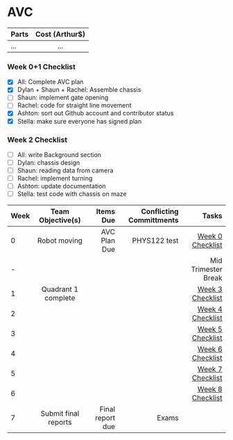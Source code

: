 # AVC

| Parts  | Cost (Arthur$)  |
| :------------ |:---------------:| 
| ...      | ... |

### Week 0+1 Checklist
- [x] All: Complete AVC plan
- [x] Dylan + Shaun + Rachel: Assemble chassis
- [ ] Shaun: implement gate opening
- [ ] Rachel: code for straight line movement
- [x] Ashton: sort out Github account and contributor status
- [x] Stella: make sure everyone has signed plan

### Week 2 Checklist
- [ ] All: write Background section
- [ ] Dylan: chassis design
- [ ] Shaun: reading data from camera
- [ ] Rachel: implement turning
- [ ] Ashton: update documentation
- [ ] Stella: test code with chassis on maze

| Week  | Team Objective(s)  | Items Due | Conflicting Committments | Tasks |
| :------------ |:---------------:| ------: | ------: | ------: |
| 0   | Robot moving | AVC Plan Due | PHYS122 test | [Week 0 Checklist](#week-1-checklist) |
| -   |  |  | | Mid Trimester Break|
| 1   | Quadrant 1 complete |  | | [Week 3 Checklist](#week-1-checklist) |
| 2   |                     |  | | [Week 4 Checklist](#week-2-checklist) |
| 3   |                     |  | | [Week 5 Checklist](#week-3-checklist) |
| 4   |                     |  | | [Week 6 Checklist](#week-4-checklist) |
| 5   |                     |  | | [Week 7 Checklist](#week-5-checklist) |
| 6   |                     |  | | [Week 8 Checklist](#week-6-checklist) |
| 7   | Submit final reports | Final report due | Exams | |
